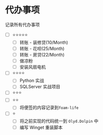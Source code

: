 # 代办事项

记录所有代办事项

- [ ] ⭐⭐⭐⭐⭐
  - [ ] 转账 - 装修贷(10/Month)
  - [ ] 转账 - 花呗(25/Month)
  - [ ] 转账 - 房贷(22/Month)
  - [ ] 做凉粉
  - [ ] 安装风扇电机
- [ ] ⭐⭐⭐⭐
  - [ ] Python 实战
  - [ ] SQLServer 实战项目
- [ ] ⭐⭐⭐
- [ ] ⭐⭐
  - [ ] 将便签的内容记录到`foam-life`
- [ ] ⭐
  - [ ] 将之前实现的代码统一到 `Olyd.Dolpin` 中
  - [ ] 编写 Winget 重装脚本
